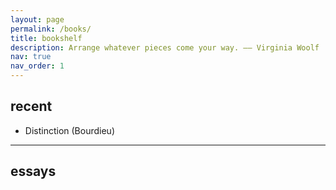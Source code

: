 ```yaml
---
layout: page
permalink: /books/
title: bookshelf
description: Arrange whatever pieces come your way. —— Virginia Woolf
nav: true
nav_order: 1
---
```



<!-- _pages/publications.md -->
<div class="publications">
</div>

## recent  

- Distinction (Bourdieu)

---

## essays




